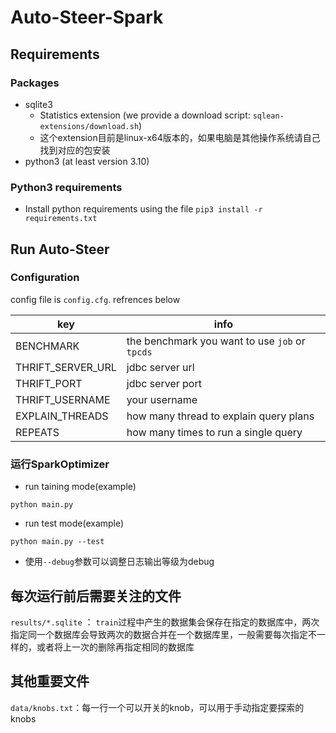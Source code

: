 # Auto-Steer-Spark

## Requirements

### Packages

- sqlite3
    - Statistics extension (we provide a download script: `sqlean-extensions/download.sh`)
    - 这个extension目前是linux-x64版本的，如果电脑是其他操作系统请自己找到对应的包安装
- python3 (at least version 3.10)

### Python3 requirements

- Install python requirements using the file `pip3 install -r requirements.txt` 

## Run Auto-Steer

### Configuration
config file is `config.cfg`. refrences below

| key               | info                                           |
| ----------------- | ---------------------------------------------- |
| BENCHMARK         | the benchmark you want to use `job` or `tpcds` |
| THRIFT_SERVER_URL | jdbc server url                                |
| THRIFT_PORT       | jdbc server port                               |
| THRIFT_USERNAME   | your username                                  |
| EXPLAIN_THREADS   | how many thread to explain query plans         |
| REPEATS           | how many times to run a single query           |

### 运行SparkOptimizer
- run taining mode(example)
```commandline
python main.py
```

- run test mode(example)
```commandline
python main.py --test
```

- 使用`--debug`参数可以调整日志输出等级为debug

## 每次运行前后需要关注的文件

 `results/*.sqlite` ： `train`过程中产生的数据集会保存在指定的数据库中，两次指定同一个数据库会导致两次的数据合并在一个数据库里，一般需要每次指定不一样的，或者将上一次的删除再指定相同的数据库

## 其他重要文件

`data/knobs.txt`：每一行一个可以开关的knob，可以用于手动指定要探索的knobs

